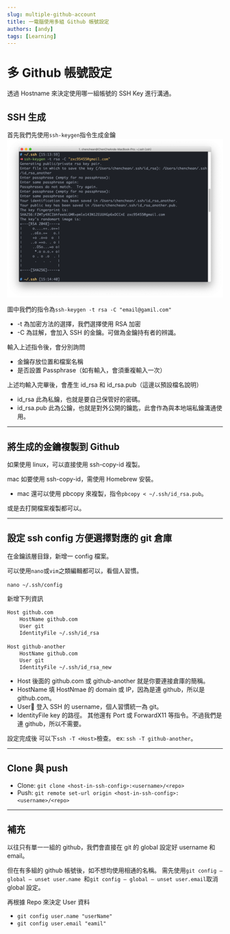 ```yaml
---
slug: multiple-github-account
title: 一電腦使用多組 Github 帳號設定
authors: [andy]
tags: [Learning]
---
```


# 多 Github 帳號設定

透過 Hostname 來決定使用哪一組帳號的 SSH Key 進行溝通。

## SSH 生成

首先我們先使用`ssh-keygen`指令生成金鑰
![](1.png)

圖中我們的指令為`ssh-keygen -t rsa -C "email@gamil.com"`

- -t 為加密方法的選擇，我們選擇使用 RSA 加密
- -C 為註解，會加入 SSH 的金鑰。可做為金鑰持有者的辨識。

輸入上述指令後，會分別詢問

- 金鑰存放位置和檔案名稱
- 是否設置 Passphrase（如有輸入，會須重複輸入一次）

上述均輸入完畢後，會產生 id_rsa 和 id_rsa.pub（這邊以預設檔名說明）

- id_rsa 此為私鑰，也就是要自己保管好的密碼。
- id_rsa.pub 此為公鑰，也就是對外公開的鑰匙，此會作為與本地端私鑰溝通使用。

---

## 將生成的金鑰複製到 Github

如果使用 linux，可以直接使用 ssh-copy-id 複製。

mac 如要使用 ssh-copy-id，需使用 Homebrew 安裝。

- mac 還可以使用 pbcopy 來複製，指令`pbcopy < ~/.ssh/id_rsa.pub`。

或是去打開檔案複製都可以。

---

## 設定 ssh config 方便選擇對應的 git 倉庫

在金鑰該層目錄，新增一 config 檔案。

可以使用`nano`或`vim`之類編輯都可以，看個人習慣。

`nano ~/.ssh/config`

新增下列資訊

```
Host github.com
    HostName github.com
    User git
    IdentityFile ~/.ssh/id_rsa

Host github-another
    HostName github.com
    User git
    IdentityFile ~/.ssh/id_rsa_new
```

- Host 後面的 github.com 或 github-another 就是你要連接倉庫的簡稱。
- HostName 填 HostNmae 的 domain 或 IP，因為是連 github，所以是 github.com。
- User 登入 SSH 的 username，個人習慣統一為 git。
- IdentityFile key 的路徑。
  其他還有 Port 或 ForwardX11 等指令。不過我們是連 github，所以不需要。

設定完成後
可以下`ssh -T <Host>`檢查。
ex: `ssh -T github-another`。

---

## Clone 與 push

- Clone: `git clone <host-in-ssh-config>:<username>/<repo>`
- Push: `git remote set-url origin <host-in-ssh-config>:<username>/<repo>`

---

## 補充

以往只有單一一組的 github，我們會直接在 git 的 global 設定好 username 和 email。

但在有多組的 github 帳號後，如不想均使用相通的名稱。
需先使用`git config — global — unset user.name `和`git config — global — unset user.email`取消 global 設定。

再根據 Repo 來決定 User 資料

- `git config user.name "userName"`
- `git config user.email "eamil"`
